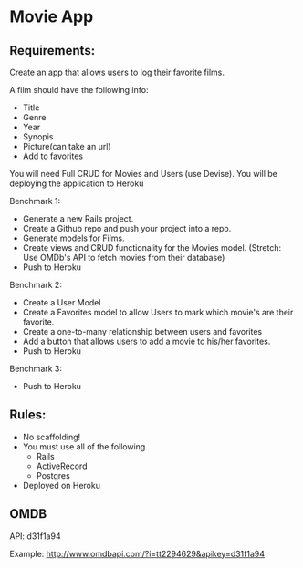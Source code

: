 # Movie App
## Requirements:

Create an app that allows users to log their favorite films.

A film should have the following info:
- Title
- Genre
- Year
- Synopis 
- Picture(can take an url)
- Add to favorites

You will need Full CRUD for Movies and Users (use Devise).
You will be deploying the application to Heroku

Benchmark 1:
- Generate a new Rails project.
- Create a Github repo and push your project into a repo.
- Generate models for Films.
- Create views and CRUD functionality for the Movies model.
(Stretch: Use OMDb's API to fetch movies from their database)
- Push to Heroku

Benchmark 2:
<!--- - Create a User model using Devise --> 
- Create a User Model
- Create a Favorites model to allow Users to mark which movie's are their favorite.
- Create a one-to-many relationship between users and favorites
- Add a button that allows users to add a movie to his/her favorites.
- Push to Heroku

Benchmark 3:
- Push to Heroku

## Rules:
- No scaffolding!
- You must use all of the following
    - Rails
    - ActiveRecord
    - Postgres
- Deployed on Heroku

## OMDB 

API: d31f1a94 

Example: http://www.omdbapi.com/?i=tt2294629&apikey=d31f1a94 
